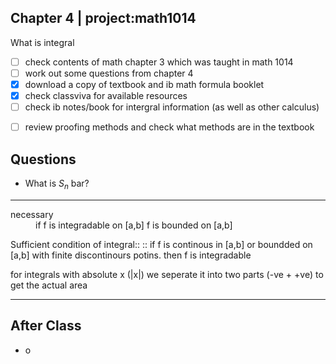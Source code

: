 ## Chapter 4 | project:math1014
What is integral

* [ ] check contents of math chapter 3 which was taught in math 1014
* [ ] work out some questions from chapter 4
* [X] download a copy of textbook and ib math formula booklet
* [X] check classviva for available resources
* [ ] check ib notes/book for intergral information (as well as other calculus)
- [ ] review proofing methods and check what methods are in the textbook

## Questions
- What is $S_n$ bar?
---

<dl>
<dt>necessary</dt>
<dd>if f is integradable on [a,b] f is bounded on [a,b]
</dd>
</dl>
Sufficient condition of integral::
:: if f is continous in [a,b] or boundded on [a,b] with finite discontinours potins. then f is integradable

for integrals with absolute x (|x|) we seperate it into two parts (-ve + +ve) to get the actual area

---
## After Class
- o
